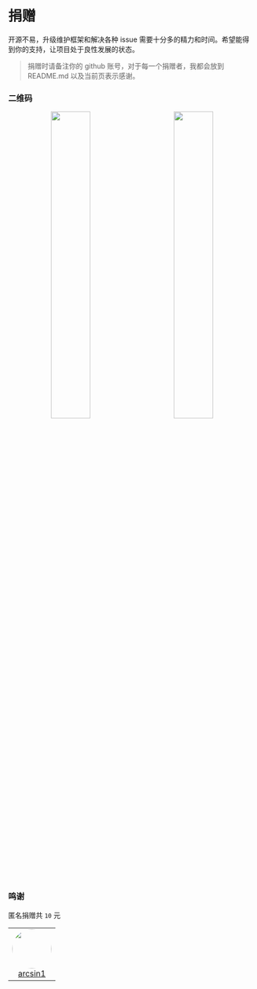 # 捐赠 <!-- {docsify-ignore} -->

开源不易，升级维护框架和解决各种 issue 需要十分多的精力和时间。希望能得到你的支持，让项目处于良性发展的状态。

> 捐赠时请备注你的 github 账号，对于每一个捐赠者，我都会放到 README.md 以及当前页表示感谢。

### 二维码

<center>
<img src="./alipay.png" width="40%" />
<span style="display:inline-block; width: 8%"></span>
<img src="./wepay.png" width="40%" />
</center>

### 鸣谢

匿名捐赠共 `10` 元

<table>
 <tr>
  <td align="center">
    <a target="_blank" href="https://github.com/arcsin1?donate_money=16.66">
      <img src="https://avatars.githubusercontent.com/u/13724222" width=80 height=80 style="border-radius: 100%;" />
    </a><br>
    <a target="_blank" href="https://github.com/arcsin1?donate_money=16.66">arcsin1</a>
  </td>
 </tr>
</table>

